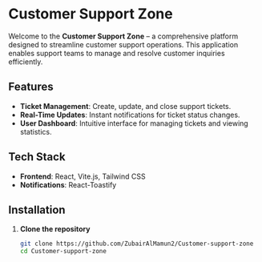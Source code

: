 # Customer Support Zone

Welcome to the **Customer Support Zone** – a comprehensive platform designed to streamline customer support operations. This application enables support teams to manage and resolve customer inquiries efficiently.

## Features

- **Ticket Management**: Create, update, and close support tickets.
- **Real-Time Updates**: Instant notifications for ticket status changes.
- **User Dashboard**: Intuitive interface for managing tickets and viewing statistics.

## Tech Stack

- **Frontend**: React, Vite.js, Tailwind CSS
- **Notifications**: React-Toastify


## Installation

1. **Clone the repository**

   ```bash
   git clone https://github.com/ZubairAlMamun2/Customer-support-zone
   cd Customer-support-zone
